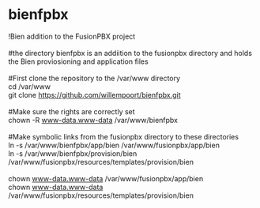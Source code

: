 # bienfpbx </br>
!Bien addition to the FusionPBX project </br>
</br>
#the directory bienfpbx is an addiition to the fusionpbx directory and holds the Bien proviosioning and application files </br>
</br>
#First clone the repository to the /var/www directory </br>
cd /var/www </br>
git clone https://github.com/willempoort/bienfpbx.git </br>
</br>
#Make sure the rights are correctly set </br> 
chown -R www-data.www-data /var/www/bienfpbx </br>
</br>
#Make symbolic links from the fusionpbx directory to these directories </br>
ln -s /var/www/bienfpbx/app/bien /var/www/fusionpbx/app/bien </br>
ln -s /var/www/bienfpbx/provision/bien /var/www/fusionpbx/resources/templates/provision/bien </br>
</br>
chown www-data.www-data /var/www/fusionpbx/app/bien </br>
chown www-data.www-data /var/www/fusionpbx/resources/templates/provision/bien </br>
</br>
